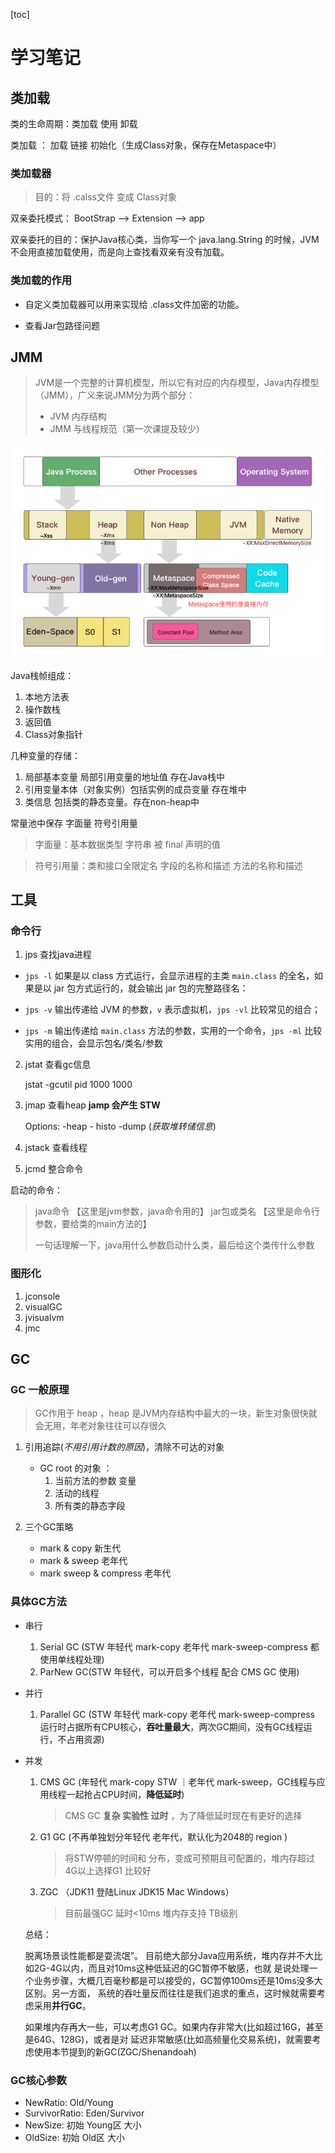 [toc]

# 学习笔记

## 类加载

类的生命周期：类加载 使用 卸载

类加载 ： 加载 链接 初始化（生成Class对象，保存在Metaspace中）

### 类加载器

> 目的：将 .calss文件 变成 Class对象

双亲委托模式： BootStrap --> Extension --> app

双亲委托的目的：保护Java核心类，当你写一个 java.lang.String 的时候，JVM不会用直接加载使用，而是向上查找看双亲有没有加载。

### 类加载的作用

- 自定义类加载器可以用来实现给 .class文件加密的功能。

- 查看Jar包路径问题 

## JMM

> JVM是一个完整的计算机模型，所以它有对应的内存模型，Java内存模型（JMM），广义来说JMM分为两个部分：
>
> - JVM 内存结构
> - JMM 与线程规范（第一次课提及较少）

![简单关系图](https://raw.githubusercontent.com/sharpzhango/JAVA-000/main/Week_01/%E5%86%85%E5%AD%98%E5%8F%82%E6%95%B0%E5%85%B3%E7%B3%BB%E5%9B%BE/JVM%20Paramaters.png)

Java栈帧组成：

1. 本地方法表
2. 操作数栈
3. 返回值
4. Class对象指针

几种变量的存储：

1. 局部基本变量 局部引用变量的地址值 存在Java栈中
2. 引用变量本体（对象实例）包括实例的成员变量 存在堆中
3. 类信息 包括类的静态变量。存在non-heap中

常量池中保存 字面量 符号引用量

> 字面量：基本数据类型 字符串 被 final 声明的值

> 符号引用量：类和接口全限定名 字段的名称和描述 方法的名称和描述

## 工具

### 命令行

1. jps 查找java进程

- `jps -l` 如果是以 class 方式运行，会显示进程的主类 `main.class` 的全名，如果是以 jar 包方式运行的，就会输出 jar 包的完整路径名：

- `jps -v` 输出传递给 JVM 的参数，`v` 表示虚拟机，`jps -vl` 比较常见的组合；
- `jps -m` 输出传递给 `main.class` 方法的参数，实用的一个命令，`jps -ml` 比较实用的组合，会显示包名/类名/参数

2. jstat 查看gc信息

   jstat -gcutil pid 1000 1000

3. jmap 查看heap **jamp 会产生 STW**

   Options: -heap - histo -dump (_获取堆转储信息_)

4. jstack 查看线程

5. jcmd 整合命令

启动的命令：

> java命令 【这里是jvm参数，java命令用的】 jar包或类名 【这里是命令行参数，要给类的main方法的】
>
> 一句话理解一下，java用什么参数启动什么类，最后给这个类传什么参数

### 图形化

1. jconsole
2. visualGC
3. jvisualvm
4. jmc

## GC

### GC 一般原理

> GC作用于 heap ，heap 是JVM内存结构中最大的一块，新生对象很快就会无用，年老对象往往可以存很久 

1. 引用追踪(_不用引用计数的原因_)，清除不可达的对象

   - GC root 的对象 ：
     1. 当前方法的参数 变量
     2. 活动的线程
     3. 所有类的静态字段

2. 三个GC策略

   - mark & copy 新生代
   - mark & sweep 老年代
   - mark sweep & compress 老年代

   

### 具体GC方法

- 串行

  1. Serial GC (STW 年轻代 mark-copy  老年代  mark-sweep-compress 都使用单线程处理)
  2. ParNew GC(STW  年轻代，可以开启多个线程 配合 CMS GC 使用)

- 并行

  1. Parallel GC (STW 年轻代 mark-copy  老年代 mark-sweep-compress 运行时占据所有CPU核心，**吞吐量最大**，两次GC期间，没有GC线程运行，不占用资源)

- 并发 

  1. CMS GC (年轻代 mark-copy STW  ｜老年代 mark-sweep，GC线程与应用线程一起抢占CPU时间，**降低延时**)

     > CMS GC **复杂 实验性 过时** ，为了降低延时现在有更好的选择

  2. G1 GC (不再单独划分年轻代 老年代，默认化为2048的 region )

     > 将STW停顿的时间和 分布，变成可预期且可配置的，堆内存超过4G以上选择G1 比较好

  3. ZGC （JDK11 登陆Linux  JDK15 Mac Windows）

     > 目前最强GC 延时<10ms  堆内存支持 TB级别

  总结：

  脱离场景谈性能都是耍流氓”。 目前绝大部分Java应用系统，堆内存并不大比如2G-4G以内，而且对10ms这种低延迟的GC暂停不敏感，也就 是说处理一个业务步骤，大概几百毫秒都是可以接受的，GC暂停100ms还是10ms没多大区别。另一方面， 系统的吞吐量反而往往是我们追求的重点，这时候就需要考虑采用**并行GC**。

  如果堆内存再大一些，可以考虑G1 GC。如果内存非常大(比如超过16G，甚至是64G、128G)，或者是对 延迟非常敏感(比如高频量化交易系统)，就需要考虑使用本节提到的新GC(ZGC/Shenandoah)

### GC核心参数

- NewRatio:  Old/Young
- SurvivorRatio: Eden/Survivor  
- NewSize: 初始 Young区 大小
- OldSize: 初始 Old区 大小

